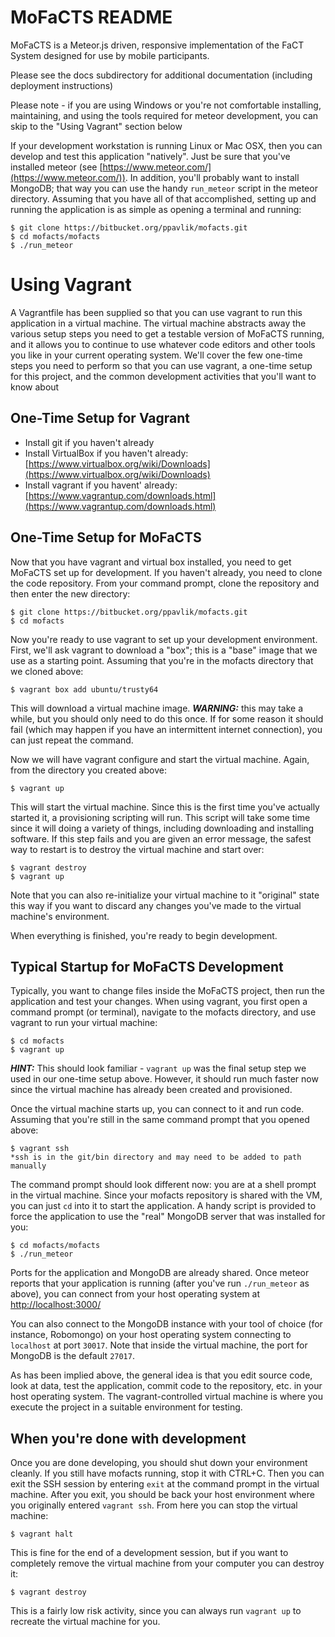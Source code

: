 MoFaCTS README
==============================

MoFaCTS is a Meteor.js driven, responsive implementation of the FaCT
System designed for use by mobile participants.

Please see the docs subdirectory for additional documentation (including
deployment instructions)

Please note - if you are using Windows or you're not comfortable installing,
maintaining, and using the tools required for meteor development, you can
skip to the "Using Vagrant" section below

If your development workstation is running Linux or Mac OSX, then you can develop
and test this application "natively". Just be sure that you've installed meteor
(see [https://www.meteor.com/](https://www.meteor.com/)). In addition, you'll
probably want to install  MongoDB; that way you can use the handy `run_meteor`
script in the meteor directory. Assuming that you have all of that accomplished,
setting up and running the application is as simple as opening a terminal and
running:

    $ git clone https://bitbucket.org/ppavlik/mofacts.git
    $ cd mofacts/mofacts
    $ ./run_meteor


Using Vagrant
===================

A Vagrantfile has been supplied so that you can use vagrant to run this application
in a virtual machine. The virtual machine abstracts away the various setup steps
you need to get a testable version of MoFaCTS running, and it allows you to continue
to use whatever code editors and other tools you like in your current operating
system. We'll cover the few one-time steps you need to perform so that you can use
vagrant, a one-time setup for this project, and the common development activities
that you'll want to know about


One-Time Setup for Vagrant
-------------------------------

 * Install git if you haven't already
 * Install VirtualBox if you haven't already:
   [https://www.virtualbox.org/wiki/Downloads](https://www.virtualbox.org/wiki/Downloads)
 * Install vagrant if you havent' already:
   [https://www.vagrantup.com/downloads.html](https://www.vagrantup.com/downloads.html)


One-Time Setup for MoFaCTS
-------------------------------

Now that you have vagrant and virtual box installed, you need to get MoFaCTS set
up for development. If you haven't already, you need to clone the code repository.
From your command prompt, clone the repository and then enter the new directory:

    $ git clone https://bitbucket.org/ppavlik/mofacts.git
    $ cd mofacts

Now you're ready to use vagrant to set up your development environment. First,
we'll ask vagrant to download a "box"; this is a "base" image that we use as a
starting point. Assuming that you're in the mofacts directory that we cloned
above:

    $ vagrant box add ubuntu/trusty64

This will download a virtual machine image. ***WARNING:*** this may take a while,
but you should only need to do this once. If for some reason it should fail (which
may happen if you have an intermittent internet connection), you can just repeat
the command.

Now we will have vagrant configure and start the virtual machine. Again, from the
directory you created above:

    $ vagrant up

This will start the virtual machine. Since this is the first time you've actually
started it, a provisioning scripting will run. This script will take some time
since it will doing a variety of things, including downloading and installing
software. If this step fails and you are given an error message, the safest way
to restart is to destroy the virtual machine and start over:

    $ vagrant destroy
    $ vagrant up

Note that you can also re-initialize your virtual machine to it "original" state
this way if you want to discard any changes you've made to the virtual machine's
environment.

When everything is finished, you're ready to begin development.


Typical Startup for MoFaCTS Development
----------------------------------------

Typically, you want to change files inside the MoFaCTS project, then run the
application and test your changes. When using vagrant, you first open a command
prompt (or terminal), navigate to the mofacts directory, and use vagrant to
run your virtual machine:

    $ cd mofacts
    $ vagrant up

***HINT:*** This should look familiar - `vagrant up` was the final setup step
we used in our one-time setup above. However, it should run much faster now since
the virtual machine has already been created and provisioned.

Once the virtual machine starts up, you can connect to it and run code. Assuming
that you're still in the same command prompt that you opened above:

    $ vagrant ssh
    *ssh is in the git/bin directory and may need to be added to path manually
The command prompt should look different now: you are at a shell prompt in the
virtual machine. Since your mofacts repository is shared with the VM, you can
just `cd` into it to start the application. A handy script is provided to force
the application to use the "real" MongoDB server that was installed for you:

    $ cd mofacts/mofacts
    $ ./run_meteor

Ports for the application and MongoDB are already shared. Once meteor reports
that your application is running (after you've run `./run_meteor` as above), you
can connect from your host operating system at
[http://localhost:3000/](http://localhost:3000/)

You can also connect to the MongoDB instance with your tool of choice (for instance,
Robomongo) on your host operating system connecting to `localhost` at port `30017`.
Note that inside the virtual machine, the port for MongoDB is the default `27017`.

As has been implied above, the general idea is that you edit source code, look at
data, test the application, commit code to the repository, etc. in your host
operating system. The vagrant-controlled virtual machine is where you execute the
project in a suitable environment for testing.

When you're done with development
----------------------------------------

Once you are done developing, you should shut down your environment cleanly. If
you still have mofacts running, stop it with CTRL+C. Then you can exit the SSH
session by entering `exit` at the command prompt in the virtual machine. After
you exit, you should be back your host environment where you originally entered
`vagrant ssh`. From here you can stop the virtual machine:

    $ vagrant halt

This is fine for the end of a development session, but if you want to completely
remove the virtual machine from your computer you can destroy it:

    $ vagrant destroy

This is a fairly low risk activity, since you can always run `vagrant up` to
recreate the virtual machine for you.
